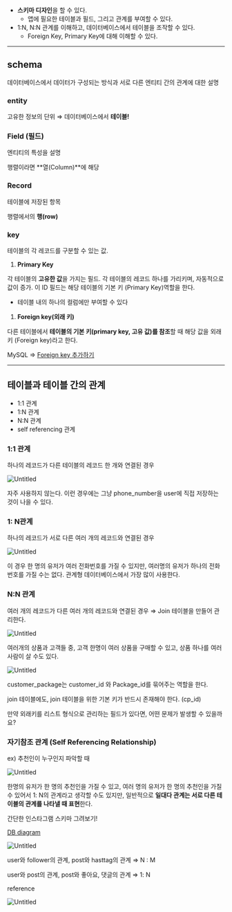 - **스키마 디자인**을 할 수 있다.
  - 앱에 필요한 테이블과 필드, 그리고 관계를 부여할 수 있다.
- 1:N, N:N 관계를 이해하고, 데이터베이스에서 테이블을 조작할 수 있다.
  - Foreign Key, Primary Key에 대해 이해할 수 있다.

---

## schema

데이터베이스에서 데이터가 구성되는 방식과 서로 다른 엔티티 간의 관계에 대한 설명

### entity

고유한 정보의 단위 ⇒ 데이터베이스에서 **테이블!**

### Field (필드)

엔티티의 특성을 설명

행렬이라면 **열(Column)**에 해당

### Record

테이블에 저장된 항목

행렬에서의 **행(row)**

### key

테이블의 각 레코드를 구분할 수 있는 값.

1. **Primary Key**

각 테이블의 **고유한 값**을 가지는 필드. 각 테이블의 레코드 하나를 가리키며, 자동적으로 값이 증가. 이 ID 필드는 해당 테이블의 기본 키 (Primary Key)역할을 한다.

- 테이블 내의 하나의 컬럼에만 부여할 수 있다

1. **Foreign key(외래 키)**

다른 테이블에서 **테이블의 기본 키(primary key, 고유 값)를 참조**할 때 해당 값을 외래 키 (Foreign key)라고 한다.

MySQL ⇒ [Foreign key 추가하기](http://tcpschool.com/mysql/mysql_constraint_foreignKey)

---

## 테이블과 테이블 간의 관계

- 1:1 관계
- 1:N 관계
- N:N 관계
- self referencing 관계

### 1:1 관계

하나의 레코드가 다른 테이블의 레코드 한 개와 연결된 경우

![Untitled](https://s3-us-west-2.amazonaws.com/secure.notion-static.com/49e42298-c469-4d86-9ae9-20a5483d9b87/Untitled.png)

자주 사용하지 않는다. 이런 경우에는 그냥 phone_number을 user에 직접 저장하는 것이 나을 수 있다.

### 1: N관계

하나의 레코드가 서로 다른 여러 개의 레코드와 연결된 경우

![Untitled](https://s3-us-west-2.amazonaws.com/secure.notion-static.com/d6a3f6d1-909d-4373-a046-a58589fca445/Untitled.png)

이 경우 한 명의 유저가 여러 전화번호를 가질 수 있지만, 여러명의 유저가 하나의 전화번호를 가질 수는 없다. 관계형 데이터베이스에서 가장 많이 사용한다.

### N:N 관계

여러 개의 레코드가 다른 여러 개의 레코드와 연결된 경우 ⇒ Join 테이블을 만들어 관리한다.

![Untitled](https://s3-us-west-2.amazonaws.com/secure.notion-static.com/b2929b3a-2166-44b4-a1f3-8f9e8b946ec0/Untitled.png)

여러개의 상품과 고객들 중, 고객 한명이 여러 상품을 구매할 수 있고, 상품 하나를 여러 사람이 살 수도 있다.

![Untitled](https://s3-us-west-2.amazonaws.com/secure.notion-static.com/ff110cf2-8363-431c-a544-faa4fc7d5d34/Untitled.png)

customer_package는 customer_id 와 Package_id를 묶어주는 역할을 한다.

join 테이블에도, join 테이블을 위한 기본 키가 반드시 존재해야 한다. (cp_id)

만약 외래키를 리스트 형식으로 관리하는 필드가 있다면, 어떤 문제가 발생할 수 있을까요?

### 자기참조 관계 (Self Referencing Relationship)

ex) 추천인이 누구인지 파악할 때

![Untitled](https://s3-us-west-2.amazonaws.com/secure.notion-static.com/67ae3761-5f25-4301-8245-d1277ce0bd32/Untitled.png)

한명의 유저가 한 명의 추천인을 가질 수 있고, 여러 명의 유저가 한 명의 추천인을 가질 수 있어서 1: N의 관계라고 생각할 수도 있지만, 일반적으로 **일대다 관계는 서로 다른 테이블의 관계를 나타낼 때 표현**한다.

간단한 인스타그램 스키마 그려보기!

[DB diagram](https://dbdiagram.io/home)

![Untitled](https://s3-us-west-2.amazonaws.com/secure.notion-static.com/aba2542a-639b-4ff3-bac1-16f70dad369b/Untitled.png)

user와 follower의 관계, post와 hasttag의 관계 ⇒ N : M

user와 post의 관계, post와 좋아요, 댓글의 관계 ⇒ 1: N

reference

![Untitled](https://s3-us-west-2.amazonaws.com/secure.notion-static.com/ed14cc7d-d568-47e8-9b50-c45b6ce77545/Untitled.png)
